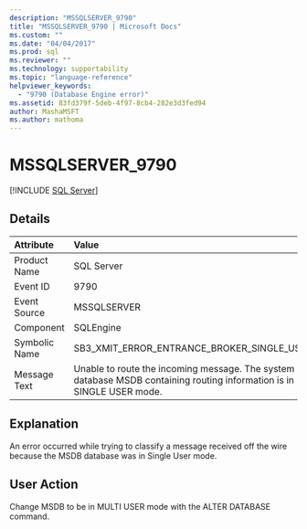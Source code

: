 ```yaml
---
description: "MSSQLSERVER_9790"
title: "MSSQLSERVER_9790 | Microsoft Docs"
ms.custom: ""
ms.date: "04/04/2017"
ms.prod: sql
ms.reviewer: ""
ms.technology: supportability
ms.topic: "language-reference"
helpviewer_keywords: 
  - "9790 (Database Engine error)"
ms.assetid: 83fd379f-5deb-4f97-8cb4-282e3d3fed94
author: MashaMSFT
ms.author: mathoma
---
```

# MSSQLSERVER_9790
 [!INCLUDE [SQL Server](../../includes/applies-to-version/sqlserver.md)]
  
## Details  
  
| Attribute | Value |  
| :-------- | :---- |  
|Product Name|SQL Server|  
|Event ID|9790|  
|Event Source|MSSQLSERVER|  
|Component|SQLEngine|  
|Symbolic Name|SB3_XMIT_ERROR_ENTRANCE_BROKER_SINGLE_USER|  
|Message Text|Unable to route the incoming message. The system database MSDB containing routing information is in SINGLE USER mode.|  
  
## Explanation  
An error occurred while trying to classify a message received off the wire because the MSDB database was in Single User mode.  
  
## User Action  
Change MSDB to be in MULTI USER mode with the ALTER DATABASE command.  
  
